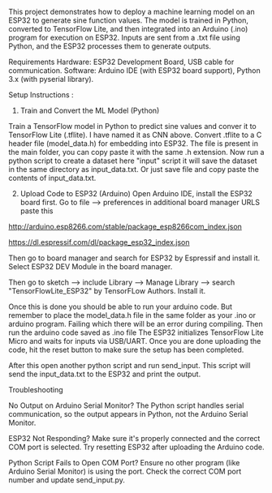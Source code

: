 This project demonstrates how to deploy a machine learning model on an ESP32 
to generate sine function values. The model is trained in Python, 
converted to TensorFlow Lite, and then integrated into an Arduino (.ino) program 
for execution on ESP32. 
Inputs are sent from a .txt file using Python, and the ESP32 processes them to generate outputs.


Requirements
Hardware:
ESP32 Development Board,
USB cable for communication.
Software:
Arduino IDE (with ESP32 board support),
Python 3.x (with pyserial library).


Setup Instructions :

1. Train and Convert the ML Model (Python)
   
Train a TensorFlow model in Python to predict sine values and conver it to TensorFlow Lite (.tflite). I have named it as CNN above.
Convert .tflite to a C header file (model_data.h) for embedding into ESP32. The file is present in the main folder, you can copy paste it with the same .h extension. Now run a python script to create 
a dataset here "input" script it will save the dataset in the same directory as input_data.txt. Or just save file and copy paste the contents of input_data.txt.

2. Upload Code to ESP32 (Arduino)
Open Arduino IDE, install the ESP32 board first. Go to file --> preferences in additional board manager URLS paste this

http://arduino.esp8266.com/stable/package_esp8266com_index.json

https://dl.espressif.com/dl/package_esp32_index.json

Then go to board manager and search for ESP32 by Espressif and install it. Select ESP32 DEV Module in the board manager. 

Then go to sketch --> include Library --> Manage Library --> search "TensorFlowLite_ESP32" by TensorFLow Authors. Install it.

Once this is done you should be able to run your arduino code. But remember to place the model_data.h file in the same folder as your .ino or arduino program. Failing which there will be an error during compiling. Then run the arduino code saved as .ino file
The ESP32 initializes TensorFlow Lite Micro and waits for inputs via USB/UART. Once you are done uploading the code, hit the reset button to make sure the setup has been completed.

After this open another python script and run send_input. This script will send the input_data.txt to the ESP32 and print the output.


Troubleshooting

No Output on Arduino Serial Monitor?
The Python script handles serial communication, so the output appears in Python, not the Arduino Serial Monitor.

ESP32 Not Responding?
Make sure it's properly connected and the correct COM port is selected.
Try resetting ESP32 after uploading the Arduino code.

Python Script Fails to Open COM Port?
Ensure no other program (like Arduino Serial Monitor) is using the port.
Check the correct COM port number and update send_input.py.
